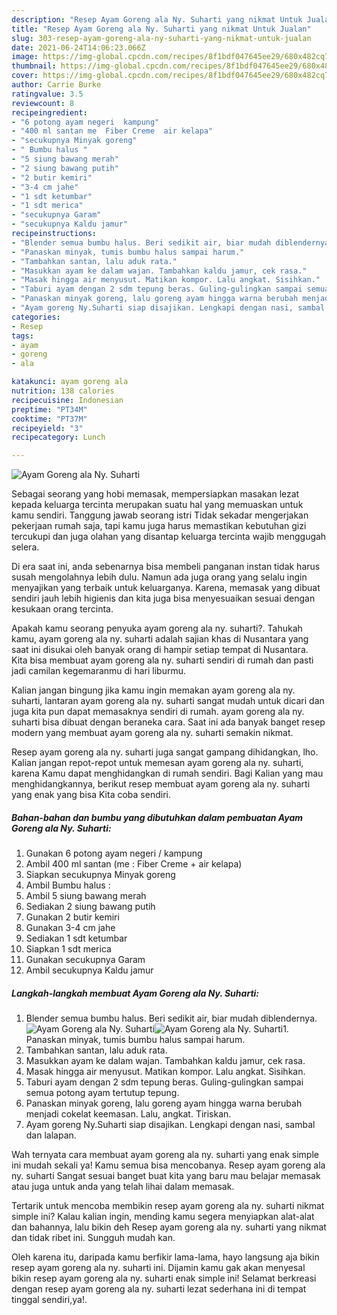 ```yaml
---
description: "Resep Ayam Goreng ala Ny. Suharti yang nikmat Untuk Jualan"
title: "Resep Ayam Goreng ala Ny. Suharti yang nikmat Untuk Jualan"
slug: 303-resep-ayam-goreng-ala-ny-suharti-yang-nikmat-untuk-jualan
date: 2021-06-24T14:06:23.066Z
image: https://img-global.cpcdn.com/recipes/8f1bdf047645ee29/680x482cq70/ayam-goreng-ala-ny-suharti-foto-resep-utama.jpg
thumbnail: https://img-global.cpcdn.com/recipes/8f1bdf047645ee29/680x482cq70/ayam-goreng-ala-ny-suharti-foto-resep-utama.jpg
cover: https://img-global.cpcdn.com/recipes/8f1bdf047645ee29/680x482cq70/ayam-goreng-ala-ny-suharti-foto-resep-utama.jpg
author: Carrie Burke
ratingvalue: 3.5
reviewcount: 8
recipeingredient:
- "6 potong ayam negeri  kampung"
- "400 ml santan me  Fiber Creme  air kelapa"
- "secukupnya Minyak goreng"
- " Bumbu halus "
- "5 siung bawang merah"
- "2 siung bawang putih"
- "2 butir kemiri"
- "3-4 cm jahe"
- "1 sdt ketumbar"
- "1 sdt merica"
- "secukupnya Garam"
- "secukupnya Kaldu jamur"
recipeinstructions:
- "Blender semua bumbu halus. Beri sedikit air, biar mudah diblendernya."
- "Panaskan minyak, tumis bumbu halus sampai harum."
- "Tambahkan santan, lalu aduk rata."
- "Masukkan ayam ke dalam wajan. Tambahkan kaldu jamur, cek rasa."
- "Masak hingga air menyusut. Matikan kompor. Lalu angkat. Sisihkan."
- "Taburi ayam dengan 2 sdm tepung beras. Guling-gulingkan sampai semua potong ayam tertutup tepung."
- "Panaskan minyak goreng, lalu goreng ayam hingga warna berubah menjadi cokelat keemasan. Lalu, angkat. Tiriskan."
- "Ayam goreng Ny.Suharti siap disajikan. Lengkapi dengan nasi, sambal dan lalapan."
categories:
- Resep
tags:
- ayam
- goreng
- ala

katakunci: ayam goreng ala 
nutrition: 138 calories
recipecuisine: Indonesian
preptime: "PT34M"
cooktime: "PT37M"
recipeyield: "3"
recipecategory: Lunch

---
```



![Ayam Goreng ala Ny. Suharti](https://img-global.cpcdn.com/recipes/8f1bdf047645ee29/680x482cq70/ayam-goreng-ala-ny-suharti-foto-resep-utama.jpg)

Sebagai seorang yang hobi memasak, mempersiapkan masakan lezat kepada keluarga tercinta merupakan suatu hal yang memuaskan untuk kamu sendiri. Tanggung jawab seorang istri Tidak sekadar mengerjakan pekerjaan rumah saja, tapi kamu juga harus memastikan kebutuhan gizi tercukupi dan juga olahan yang disantap keluarga tercinta wajib menggugah selera.

Di era  saat ini, anda sebenarnya bisa membeli panganan instan tidak harus susah mengolahnya lebih dulu. Namun ada juga orang yang selalu ingin menyajikan yang terbaik untuk keluarganya. Karena, memasak yang dibuat sendiri jauh lebih higienis dan kita juga bisa menyesuaikan sesuai dengan kesukaan orang tercinta. 



Apakah kamu seorang penyuka ayam goreng ala ny. suharti?. Tahukah kamu, ayam goreng ala ny. suharti adalah sajian khas di Nusantara yang saat ini disukai oleh banyak orang di hampir setiap tempat di Nusantara. Kita bisa membuat ayam goreng ala ny. suharti sendiri di rumah dan pasti jadi camilan kegemaranmu di hari liburmu.

Kalian jangan bingung jika kamu ingin memakan ayam goreng ala ny. suharti, lantaran ayam goreng ala ny. suharti sangat mudah untuk dicari dan juga kita pun dapat memasaknya sendiri di rumah. ayam goreng ala ny. suharti bisa dibuat dengan beraneka cara. Saat ini ada banyak banget resep modern yang membuat ayam goreng ala ny. suharti semakin nikmat.

Resep ayam goreng ala ny. suharti juga sangat gampang dihidangkan, lho. Kalian jangan repot-repot untuk memesan ayam goreng ala ny. suharti, karena Kamu dapat menghidangkan di rumah sendiri. Bagi Kalian yang mau menghidangkannya, berikut resep membuat ayam goreng ala ny. suharti yang enak yang bisa Kita coba sendiri.

<!--inarticleads1-->

##### Bahan-bahan dan bumbu yang dibutuhkan dalam pembuatan Ayam Goreng ala Ny. Suharti:

1. Gunakan 6 potong ayam negeri / kampung
1. Ambil 400 ml santan (me : Fiber Creme + air kelapa)
1. Siapkan secukupnya Minyak goreng
1. Ambil  Bumbu halus :
1. Ambil 5 siung bawang merah
1. Sediakan 2 siung bawang putih
1. Gunakan 2 butir kemiri
1. Gunakan 3-4 cm jahe
1. Sediakan 1 sdt ketumbar
1. Siapkan 1 sdt merica
1. Gunakan secukupnya Garam
1. Ambil secukupnya Kaldu jamur




<!--inarticleads2-->

##### Langkah-langkah membuat Ayam Goreng ala Ny. Suharti:

1. Blender semua bumbu halus. Beri sedikit air, biar mudah diblendernya.
<img src="https://img-global.cpcdn.com/steps/ed8b5f6ccd01bd4e/160x128cq70/ayam-goreng-ala-ny-suharti-langkah-memasak-1-foto.jpg" alt="Ayam Goreng ala Ny. Suharti"><img src="https://img-global.cpcdn.com/steps/ff6424628566e977/160x128cq70/ayam-goreng-ala-ny-suharti-langkah-memasak-1-foto.jpg" alt="Ayam Goreng ala Ny. Suharti">1. Panaskan minyak, tumis bumbu halus sampai harum.
1. Tambahkan santan, lalu aduk rata.
1. Masukkan ayam ke dalam wajan. Tambahkan kaldu jamur, cek rasa.
1. Masak hingga air menyusut. Matikan kompor. Lalu angkat. Sisihkan.
1. Taburi ayam dengan 2 sdm tepung beras. Guling-gulingkan sampai semua potong ayam tertutup tepung.
1. Panaskan minyak goreng, lalu goreng ayam hingga warna berubah menjadi cokelat keemasan. Lalu, angkat. Tiriskan.
1. Ayam goreng Ny.Suharti siap disajikan. Lengkapi dengan nasi, sambal dan lalapan.




Wah ternyata cara membuat ayam goreng ala ny. suharti yang enak simple ini mudah sekali ya! Kamu semua bisa mencobanya. Resep ayam goreng ala ny. suharti Sangat sesuai banget buat kita yang baru mau belajar memasak atau juga untuk anda yang telah lihai dalam memasak.

Tertarik untuk mencoba membikin resep ayam goreng ala ny. suharti nikmat simple ini? Kalau kalian ingin, mending kamu segera menyiapkan alat-alat dan bahannya, lalu bikin deh Resep ayam goreng ala ny. suharti yang nikmat dan tidak ribet ini. Sungguh mudah kan. 

Oleh karena itu, daripada kamu berfikir lama-lama, hayo langsung aja bikin resep ayam goreng ala ny. suharti ini. Dijamin kamu gak akan menyesal bikin resep ayam goreng ala ny. suharti enak simple ini! Selamat berkreasi dengan resep ayam goreng ala ny. suharti lezat sederhana ini di tempat tinggal sendiri,ya!.

